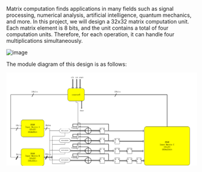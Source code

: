 Matrix computation finds applications in many fields such as signal processing, numerical analysis, artificial intelligence, quantum mechanics, and more. In this project, we will design a 32x32 matrix computation unit. Each matrix element is 8 bits, and the unit contains a total of four computation units. Therefore, for each operation, it can handle four multiplications simultaneously.

![image](https://github.com/smile000xue/My-VLSI-Project/assets/115122690/95efd4ec-af7b-45eb-910a-549f4fae4e50)

The module diagram of this design is as follows:

![alt text](image-1.png)

